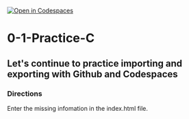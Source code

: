 [![Open in Codespaces](https://classroom.github.com/assets/launch-codespace-2972f46106e565e64193e422d61a12cf1da4916b45550586e14ef0a7c637dd04.svg)](https://classroom.github.com/open-in-codespaces?assignment_repo_id=20430612)
# 0-1-Practice-C

## Let's continue to practice importing and exporting with Github and Codespaces

### Directions
Enter the missing infomation in the index.html file.  
